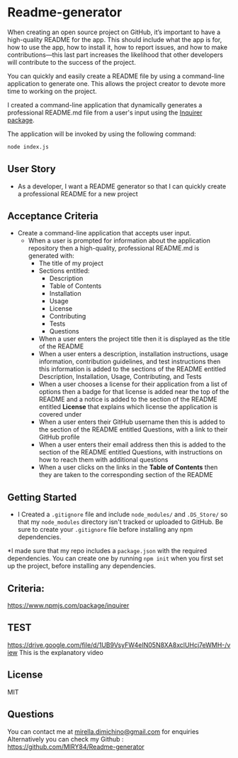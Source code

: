 # Readme-generator
When creating an open source project on GitHub, it’s important to have a high-quality README for the app. This should include what the app is for, how to use the app, how to install it, how to report issues, and how to make contributions—this last part increases the likelihood that other developers will contribute to the success of the project. 

You can quickly and easily create a README file by using a command-line application to generate one. This allows the project creator to devote more time to working on the project.

I  created a command-line application that dynamically generates a professional README.md file from a user's input using the [Inquirer package](https://www.npmjs.com/package/inquirer). 

The application will be invoked by using the following command:

```bash
node index.js
```

## User Story

* As a developer, I want a README generator so that I can quickly create a professional README for a new project

## Acceptance Criteria

* Create a command-line application that accepts user input.
  * When a user is prompted for information about the application repository then a high-quality, professional README.md is generated with:
    * The title of my project 
    * Sections entitled:
      * Description 
      * Table of Contents 
      * Installation 
      * Usage 
      * License 
      * Contributing 
      * Tests 
      * Questions
    * When a user enters the project title then it is displayed as the title of the README
    * When a user enters a description, installation instructions, usage information, contribution guidelines, and test instructions then this information is added to the sections of the README entitled Description, Installation, Usage, Contributing, and Tests
    * When a user chooses a license for their application from a list of options then a badge for that license is added near the top of the README and a notice is added to the section of the README entitled **License** that explains which license the application is covered under
    * When a user enters their GitHub username then this is added to the section of the README entitled Questions, with a link to their GitHub profile
    * When a user enters their email address then this is added to the section of the README entitled Questions, with instructions on how to reach them with additional questions
    * When a user clicks on the links in the **Table of Contents** then they are taken to the corresponding section of the README

## Getting Started

* I Created a `.gitignore` file and include `node_modules/` and `.DS_Store/` so that my `node_modules` directory isn't tracked or uploaded to GitHub. Be sure to create your `.gitignore` file before installing any npm dependencies.

*I made sure that my repo includes a `package.json` with the required dependencies. You can create one by running `npm init` when you first set up the project, before installing any dependencies.


## Criteria: 

 https://www.npmjs.com/package/inquirer

## TEST
https://drive.google.com/file/d/1UB9VsyFW4eIN05N8XA8xclUHcj7eWMH-/view
This is the explanatory video

## License
MIT

## Questions
You can contact me at mirella.dimichino@gmail.com for enquiries
Alternatively you can check my Github : https://github.com/MIRY84/Readme-generator



